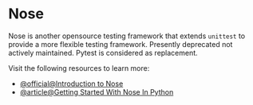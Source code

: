 # Nose

Nose is another opensource testing framework that extends `unittest` to provide a more flexible testing framework.
Presently deprecated not actively maintained.
Pytest is considered as replacement.

Visit the following resources to learn more:

- [@official@Introduction to Nose](https://nose.readthedocs.io/en/latest/)
- [@article@Getting Started With Nose In Python](https://www.lambdatest.com/blog/selenium-python-nose-tutorial/)
